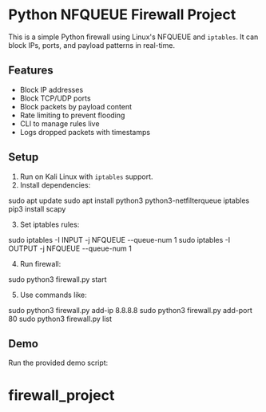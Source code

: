 # Python NFQUEUE Firewall Project

This is a simple Python firewall using Linux's NFQUEUE and `iptables`. It can block IPs, ports, and payload patterns in real-time.

## Features

- Block IP addresses  
- Block TCP/UDP ports  
- Block packets by payload content  
- Rate limiting to prevent flooding  
- CLI to manage rules live  
- Logs dropped packets with timestamps  

## Setup

1. Run on Kali Linux with `iptables` support.  
2. Install dependencies:


sudo apt update
sudo apt install python3 python3-netfilterqueue iptables
pip3 install scapy

3. Set iptables rules:


sudo iptables -I INPUT -j NFQUEUE --queue-num 1
sudo iptables -I OUTPUT -j NFQUEUE --queue-num 1

4. Run firewall:
 
sudo python3 firewall.py start

5. Use commands like:


sudo python3 firewall.py add-ip 8.8.8.8
sudo python3 firewall.py add-port 80
sudo python3 firewall.py list


## Demo

Run the provided demo script:


# firewall_project

